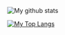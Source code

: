 ![My github stats](https://github-readme-stats.vercel.app/api?username=RusPatel1996&count_private=true&show_icons=true&title_color=4fffb0&icon_color=4fffb0&text_color=fff&bg_color=40,273849,292d3e,292d3e,273849)

[![My Top Langs](https://github-readme-stats.vercel.app/api/top-langs/?username=RusPatel1996&count_private=true&layout=compact&langs_count=8&title_color=4fffb0&icon_color=4fffb0&text_color=fff&bg_color=40,273849,292d3e,292d3e,273849)](https://github.com/RusPatel1996)
